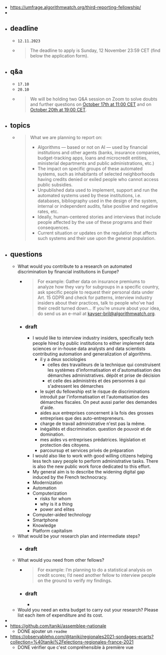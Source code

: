 - https://umfrage.algorithmwatch.org/third-reporting-fellowship/
-
- ## deadline
	- `12.11.2023`
	- > The deadline to apply is Sunday, 12 November 23:59 CET (find below the application form).
- ## q&a
	- `17.10`
	- `20.10`
	- > We will be holding two Q&A session on Zoom to solve doubts and further questions on [October 17th at 11:00 CET](https://eu01web.zoom.us/j/61377466649?pwd=VkpCZkM5dWlneXdRSWI5TTZiRHJqZz09) and on [October 20th at 19:00 CET](https://eu01web.zoom.us/j/66881624854?pwd=MDA4ZkhiQzlvL0JMVUFpZ29NNWZwdz09).
- ## topics
	- > What we are planning to report on: 
	  >
	  >* Algorithms ― based or not on AI ― used by financial institutions and other agents (banks, insurance companies, budget-tracking apps, loans and microcredit entities, ministerial departments and public administrations, etc.)
	  >* The impact on specific groups of these automated systems, such as inhabitants of selected neighborhoods having credits denied or exiled people who cannot access public subsidies.
	  >* Unpublished data used to implement, support and run the automated systems used by these institutions, i.e. databases, bibliography used in the design of the system, internal or independent audits, false positive and negative rates, etc.
	  >* Ideally, human-centered stories and interviews that include people affected by the use of these programs and their consequences.
	  >* Current situation or updates on the regulation that affects such systems and their use upon the general population.
- ## questions
	- What would you contribute to a research on automated discrimination by financial institutions in Europe?
		- > For example: Gather data on insurance premiums to analyze how they vary for subgroups in a specific country, ask specific people to request their personal data under Art. 15 GDPR and check for patterns, interview industry insiders about their practices, talk to people who’ve had their credit turned down… If you’re unsure about your idea, do send us an e-mail at kayser-bril@algorithmwatch.org.
		- ### draft
			- I would like to interview industry insiders, specifically tech people hired by public institutions to either implement data sciences or in-house data analysts and data scientists contributing automation and generalization of algorithms.
				- il y a deux sociologies
					- celles des travailleurs de la technique qui construisent les systèmes d'informatisation et d'automatisation des démarches administratives. dépôt et prise de décision
					- et celle des administrés et des personnes à qui s'adressent les démarches
				- le sujet du fellowship est le risque de discriminations introduit par l'informatisation et l'automatisation des démarches fiscales. On peut aussi parler des demandes d'aide.
				- aides aux entreprises concernent à la fois des grosses entreprises que des auto-entrepreneurs.
				- charge de travail administrative n'est pas la même.
				- inégalités et discrimination. question de pouvoir et de domination.
				- mes aides vs entreprises prédatrices. législation et protection des citoyens.
				- parcoursup et services privés de préparation
			- I would also like to work with good willing citizens helping less tech savy people to perform administrative tasks. There is also the new public work force dedicated to this effort.
			- My general aim is to describe the widening digital gap induced by the French technocracy.
			- Modernization
			- Automation
			- Computerization
				- risks for whom
				- why is it a thing
				- power and elites
			- Computer-aided technology
			- Smartphone
			- Knowledge
			- Platform capitalism
	- What would be your research plan and intermediate steps?
		- ### draft
	- What would you need from other fellows?
		- > For example: I’m planning to do a statistical analysis on credit scores; I’d need another fellow to interview people on the ground to verify my 
		  findings.
		- ### draft
			-
	- Would you need an extra budget to carry out your research? Please list each item of expenditure and its cost.
-
- https://github.com/taniki/assemblee-nationale
	- DONE ajouter un `readme`
- https://observablehq.com/@taniki/regionales2021-sondages-ecarts?collection=%40taniki%2Felections-regionales-france-2021
	- DONE vérifier que c'est compréhensible à première vue